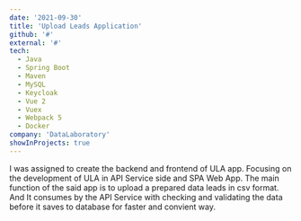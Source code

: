 ```yaml
---
date: '2021-09-30'
title: 'Upload Leads Application'
github: '#'
external: '#'
tech:
  - Java
  - Spring Boot
  - Maven
  - MySQL
  - Keycloak
  - Vue 2
  - Vuex
  - Webpack 5
  - Docker
company: 'DataLaboratory'
showInProjects: true
---
```


I was assigned to create the backend and frontend of ULA app. Focusing on the development of ULA in API Service side and SPA Web App. The main function of the said app is to upload a prepared data leads in csv format. And It consumes by the API Service with checking and validating the data before it saves to database for faster and convient way. 